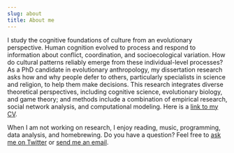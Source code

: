 ```yaml
---
slug: about
title: About me
---
```


I study the cognitive foundations of culture from an evolutionary perspective. Human cognition evolved to process and respond to information about conflict, coordination, and socioecological variation. How do cultural patterns reliably emerge from these individual-level processes? As a PhD candidate in evolutionary anthropology, my dissertation research asks how and why people defer to others, particularly specialists in science and religion, to help them make decisions. This research integrates diverse theoretical perspectives, including cognitive science, evolutionary biology, and game theory; and methods include a combination of empirical research, social network analysis, and computational modeling. Here is a [link to my CV](/about/lightner-cv.pdf).

When I am not working on research, I enjoy reading, music, programming, data analysis, and homebrewing. Do you have a question? Feel free to [ask me on Twitter](https://twitter.com/adlightner) or [send me an email](mailto:aaron.lightner@wsu.edu).
